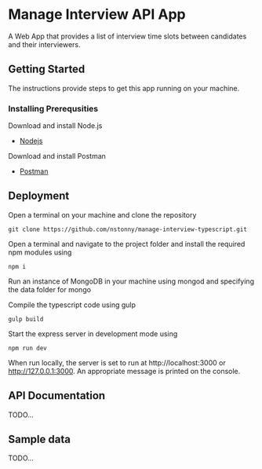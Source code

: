 # Manage Interview API App

A Web App that provides a list of interview time slots between candidates and their interviewers.

## Getting Started

The instructions provide steps to get this app running on your machine.

### Installing Prerequsities

Download and install Node.js
* [Nodejs](https://nodejs.org/en/download/)

Download and install Postman
* [Postman](https://www.getpostman.com/)


## Deployment
Open a terminal on your machine and clone the repository
```
git clone https://github.com/nstonny/manage-interview-typescript.git 
```

Open a terminal and navigate to the project folder and install the required npm modules using
```
npm i
```
Run an instance of MongoDB in your machine using mongod and specifying the data folder for mongo 

Compile the typescript code using gulp
```
gulp build
```

Start the express server in development mode using
```
npm run dev
```
When run locally, the server is set to run at http://localhost:3000 or http://127.0.0.1:3000. An appropriate message is printed on the console.

## API Documentation
TODO...


## Sample data
TODO...


